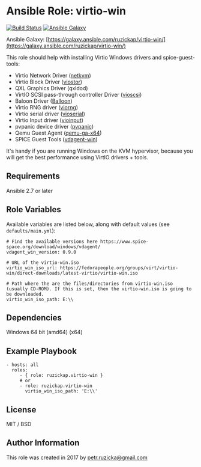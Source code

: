 # Ansible Role: virtio-win

[![Build Status](https://travis-ci.com/ruzickap/ansible-role-virtio-win.svg?branch=master)](https://travis-ci.com/ruzickap/ansible-role-virtio-win)
[![Ansible Galaxy](https://img.shields.io/ansible/role/21593.svg)](https://galaxy.ansible.com/ruzickap/virtio-win/)

Ansible Galaxy: [https://galaxy.ansible.com/ruzickap/virtio-win/](https://galaxy.ansible.com/ruzickap/virtio-win/)

This role should help with installing Virtio Windows drivers and spice-guest-tools:

* Virtio Network Driver ([netkvm](https://github.com/virtio-win/kvm-guest-drivers-windows/tree/master/NetKVM))
* Virtio Block Driver ([viostor](https://github.com/virtio-win/kvm-guest-drivers-windows/tree/master/viostor))
* QXL Graphics Driver (qxldod)
* VirtIO SCSI pass-through controller Driver ([vioscsi](https://github.com/virtio-win/kvm-guest-drivers-windows/tree/master/vioscsi))
* Baloon Driver ([Balloon](https://github.com/virtio-win/kvm-guest-drivers-windows/tree/master/Balloon))
* Virtio RNG driver ([viorng](https://github.com/virtio-win/kvm-guest-drivers-windows/tree/master/viorng))
* Virtio serial driver ([vioserial](https://github.com/virtio-win/kvm-guest-drivers-windows/tree/master/vioserial))
* Virtio Input driver ([vioinput](https://github.com/virtio-win/kvm-guest-drivers-windows/tree/master/vioinput))
* pvpanic device driver ([pvpanic](https://github.com/virtio-win/kvm-guest-drivers-windows/tree/master/pvpanic))
* Qemu Guest Agent ([qemu-ga-x64](https://wiki.libvirt.org/page/Qemu_guest_agent))
* SPICE Guest Tools ([vdagent-win](https://www.spice-space.org))

It's handy if you are running Windows on the KVM hypervisor, because you will get the best performance using VirtIO drivers + tools.

## Requirements

Ansible 2.7 or later

## Role Variables

Available variables are listed below, along with default values (see `defaults/main.yml`):

    # Find the available versions here https://www.spice-space.org/download/windows/vdagent/
    vdagent_win_version: 0.9.0

    # URL of the virtio-win.iso
    virtio_win_iso_url: https://fedorapeople.org/groups/virt/virtio-win/direct-downloads/latest-virtio/virtio-win.iso

    # Path where the are the files/directories from virtio-win.iso (usually CD-ROM). If this is set, then the virtio-win.iso is going to be downloaded.
    virtio_win_iso_path: E:\\

## Dependencies

Windows 64 bit (amd64) (x64)

## Example Playbook

    - hosts: all
      roles:
         - { role: ruzickap.virtio-win }
         # or
         - role: ruzickap.virtio-win
           virtio_win_iso_path: 'E:\\'

## License

MIT / BSD

## Author Information

This role was created in 2017 by <petr.ruzicka@gmail.com>
